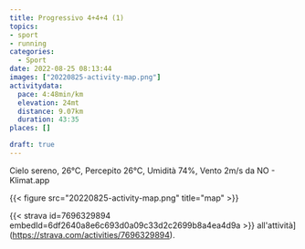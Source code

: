 ```yaml
---
title: Progressivo 4+4+4 (1)
topics:
- sport
- running
categories:
  - Sport
date: 2022-08-25 08:13:44
images: ["20220825-activity-map.png"]
activitydata:
  pace: 4:48min/km
  elevation: 24mt
  distance: 9.07km
  duration: 43:35
places: []

draft: true
---
```


Cielo sereno, 26°C, Percepito 26°C, Umidità 74%, Vento 2m/s da NO - Klimat.app

<!--more-->




{{< figure src="20220825-activity-map.png" title="map" >}}


{{< strava id=7696329894 embedId=6df2640a8e6c693d0a09c33d2c2699b8a4ea4d9a >}} all'attività](https://strava.com/activities/7696329894).
